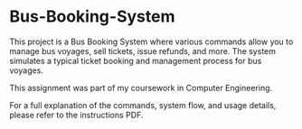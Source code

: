 # Bus-Booking-System
This project is a Bus Booking System where various commands allow you to manage bus voyages, sell tickets, issue refunds, and more. The system simulates a typical ticket booking and management process for bus voyages.

This assignment was part of my coursework in Computer Engineering.

For a full explanation of the commands, system flow, and usage details, please refer to the instructions PDF.
